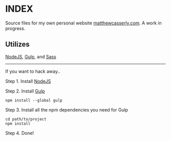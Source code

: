 INDEX
===========
Source files for my own personal website
[matthewcasserly.com](http://matthewcasserly.com/). A work in progress. 


Utilizes
-------------
[NodeJS](http://nodejs.org/), [Gulp](http://gulpjs.com/), and [Sass](http://sass-lang.com/)

-------------
If you want to hack away..

Step 1. Install [NodeJS](http://nodejs.org/download/)

Step 2. Install [Gulp](https://github.com/gulpjs/gulp/blob/master/docs/getting-started.md#getting-started)
```shell
npm install --global gulp
```

Step 3. Install all the npm dependencies you need for Gulp
```shell
cd path/to/project
npm install
```

Step 4. Done!

